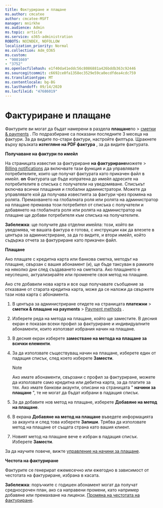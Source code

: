 ```yaml
---
title: Фактуриране и плащане
ms.author: cmcatee
author: cmcatee-MSFT
manager: mnirkhe
ms.audience: Admin
ms.topic: article
ms.service: o365-administration
ROBOTS: NOINDEX, NOFOLLOW
localization_priority: Normal
ms.collection: Adm_O365
ms.custom:
- "9001669"
- "3752"
ms.openlocfilehash: e1f40da41eddc56c8086881a426bddb363c92446
ms.sourcegitcommit: c6692ce0fa1358ec3529e59ca0ecdfdea4cdc759
ms.translationtype: MT
ms.contentlocale: bg-BG
ms.lasthandoff: 09/14/2020
ms.locfileid: "47686019"
---
```

# <a name="billing-and-payment"></a>Фактуриране и плащане

Фактурите ви могат да бъдат намерени в раздела **плащане**по  >  [сметки & payments](https://go.microsoft.com/fwlink/p/?linkid=848039) .  По подразбиране са показани последните 3 месеца на фактури.  За да видите по-стари фактури, настройте филтъра.  Щракнете върху връзката **изтегляне на PDF фактура** , за да видите фактурата.

**Получаване на фактури по имейл**

На страницата известия за фактуриране **на фактуриране**можете  >  [Billing notifications](https://go.microsoft.com/fwlink/p/?linkid=853212) да включвате тази функция и да управлявате потребителите, които ще получат фактурата като прикачен файл в имейл. **on** Фактурата ще бъде изпратена до имейл адресите на потребителите в списъка с получатели на уведомяване. Списъкът включва всички плащания и глобални администратори.  Можете да управлявате кой да получава известията за фактури чрез промяна на ролята.  Премахването на глобалната роля или ролята на администратор на плащане премахва този потребител от списъка с получатели и добавянето на глобалната роля или ролята на администратор на плащане ще добави потребителя към списъка на получателите.

**Забележка**: ще получите два отделни имейла: този, който ви уведомява, че вашата фактура е готова, с инструкции как да влезете в центъра за администриране, за да го видите, и втори имейл, който съдържа отчета за фактуриране като прикачен файл.

**Плащане**

Ако плащате с кредитна карта или банкова сметка, методът на плащане, свързан с вашия абонамент (и), ще бъде таксуван в рамките на няколко дни след създаването на сметката. Ако плащането е неуспешно, актуализирайте или променете своя метод на плащане.

Ако сте добавили нова карта и все още получавате съобщение за отказване от старата кредитна карта, може да се наложи да свържете тази нова карта с абонамента.

1. В центъра за администриране отидете на страницата **платежни**  >  **сметки & плащане на payments**  >  [Payment methods](https://go.microsoft.com/fwlink/p/?linkid=2018806) .

2. Изберете реда на метода на плащане, който ще заместите. В десния екран е показан всеки профил за фактуриране и индивидуалните абонаменти, които използват избрания начин на плащане.

3. В десния екран изберете **заместване на метода на плащане за всички елементи**.

4. За да използвате съществуващ начин на плащане, изберете един от падащия списък, след което изберете **Замести**.

    > [!NOTE]
    > Ако имате абонаменти, свързани с профил за фактуриране, можете да използвате само кредитна или дебитна карта, за да платите за тях. Ако имате банкови акаунти, описани на страницата " **начини за плащане** ", те не могат да бъдат избрани в падащия списък.

5. За да добавите нов метод на плащане, изберете **Добавяне на метод на плащане**.

6. В екрана **Добавяне на метод на плащане** въведете информацията за акаунта и след това изберете **Запиши**. Трябва да използвате метод на плащане от същата страна като вашия клиент.

7. Новият метод на плащане вече е избран в падащия списък. Изберете **Замести**.

За да научите повече, вижте [управление на начини за плащане](https://docs.microsoft.com/microsoft-365/commerce/billing-and-payments/manage-payment-methods).

**Честота на фактуриране**

Фактурите се генерират ежемесечно или ежегодно в зависимост от честотата на фактуриране, избрана в касата.  

**Забележка**: поръчките с годишен абонамент могат да получат средносрочен план, ако са направени промени, като например добавяне или премахване на лицензи. [Промяна на честотата на фактуриране](https://docs.microsoft.com/microsoft-365/commerce/billing-and-payments/change-payment-frequency).
